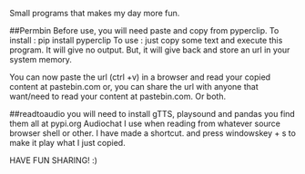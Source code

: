 Small programs that makes my day more fun. 

##Permbin
Before use, you will need paste and copy from pyperclip.
To install :  pip install pyperclip
To use : 
  just copy some text and execute this program.
  It will give no output. But, 
  it will give back and store an url in your system memory.
  
  You can now paste the url (ctrl +v) in a browser and read your copied content at pastebin.com or,
  you can share the url with anyone that want/need to read your content at pastebin.com. 
  Or both.


##readtoaudio
you will need to install gTTS, playsound and pandas
you find them all at pypi.org
 Audiochat I use when reading from whatever source browser
 shell or other.
 I have made a shortcut. and press windowskey + s to make 
 it play what I just copied. 

HAVE FUN SHARING! :) 
